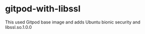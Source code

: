 # gitpod-with-libssl
This used Gitpod base image and adds Ubuntu bionic security and libssl.so.1.0.0
